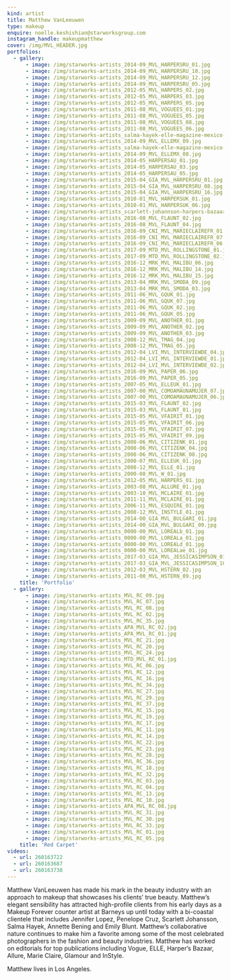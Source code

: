 ```yaml
---
kind: artist
title: Matthew VanLeeuwen
type: makeup
enquire: noelle.keshishian@starworksgroup.com
instagram_handle: makeupmatthew
cover: /img/MVL_HEADER.jpg
portfolios:
  - gallery:
      - image: /img/starworks-artists_2014-09_MVL_HARPERSRU_01.jpg
      - image: /img/starworks-artists_2014-09_MVL_HARPERSRU_10.jpg
      - image: /img/starworks-artists_2014-09_MVL_HARPERSRU_12.jpg
      - image: /img/starworks-artists_2014-09_MVL_HARPERSRU_05.jpg
      - image: /img/starworks-artists_2012-05_MVL_HARPERS_02.jpg
      - image: /img/starworks-artists_2012-05_MVL_HARPERS_03.jpg
      - image: /img/starworks-artists_2012-05_MVL_HARPERS_05.jpg
      - image: /img/starworks-artists_2011-08_MVL_VOGUEES_01.jpg
      - image: /img/starworks-artists_2011-08_MVL_VOGUEES_05.jpg
      - image: /img/starworks-artists_2011-08_MVL_VOGUEES_08.jpg
      - image: /img/starworks-artists_2011-08_MVL_VOGUEES_06.jpg
      - image: /img/starworks-artists_salma-hayek-elle-magazine-mexico-september-2014-issue_1.jpg
      - image: /img/starworks-artists_2014-09_MVL_ELLEMX_09.jpg
      - image: /img/starworks-artists_salma-hayek-elle-magazine-mexico-september-2014-issue_8.jpg
      - image: /img/starworks-artists_2014-09_MVL_ELLEMX_08.jpg
      - image: /img/starworks-artists_2014-05_HARPERSAU_01.jpg
      - image: /img/starworks-artists_2014-05_HARPERSAU_03.jpg
      - image: /img/starworks-artists_2014-05_HARPERSAU_05.jpg
      - image: /img/starworks-artists_2015-04_GIA_MVL_HARPERSRU_01.jpg
      - image: /img/starworks-artists_2015-04_GIA_MVL_HARPERSRU_08.jpg
      - image: /img/starworks-artists_2015-04_GIA_MVL_HARPERSRU_16.jpg
      - image: /img/starworks-artists_2010-01_MVL_HARPERSUK_01.jpg
      - image: /img/starworks-artists_2010-01_MVL_HARPERSUK_06.jpg
      - image: /img/starworks-artists_scarlett-johannson-harpers-bazaar-magazine-january-2010-01.jpg
      - image: /img/starworks-artists_2016-08_MVL_FLAUNT_02.jpg
      - image: /img/starworks-artists_2016-08_MVL_FLAUNT_04.jpg
      - image: /img/starworks-artists_2016-09_CNI_MVL_MARIECLAIREFR_01.jpg
      - image: /img/starworks-artists_2016-09_CNI_MVL_MARIECLAIREFR_07.jpg
      - image: /img/starworks-artists_2016-09_CNI_MVL_MARIECLAIREFR_06.jpg
      - image: /img/starworks-artists_2017-09_MTD_MVL_ROLLINGSTONE_01.jpg
      - image: /img/starworks-artists_2017-09_MTD_MVL_ROLLINGSTONE_02.jpg
      - image: /img/starworks-artists_2016-12_MRK_MVL_MALIBU_06.jpg
      - image: /img/starworks-artists_2016-12_MRK_MVL_MALIBU_14.jpg
      - image: /img/starworks-artists_2016-12_MRK_MVL_MALIBU_15.jpg
      - image: /img/starworks-artists_2013-04_MRK_MVL_SMODA_09.jpg
      - image: /img/starworks-artists_2013-04_MRK_MVL_SMODA_03.jpg
      - image: /img/starworks-artists_2011-06_MVL_GQUK_01.jpg
      - image: /img/starworks-artists_2011-06_MVL_GQUK_07.jpg
      - image: /img/starworks-artists_2011-06_MVL_GQUK_02.jpg
      - image: /img/starworks-artists_2011-06_MVL_GQUK_05.jpg
      - image: /img/starworks-artists_2009-09_MVL_ANOTHER_01.jpg
      - image: /img/starworks-artists_2009-09_MVL_ANOTHER_02.jpg
      - image: /img/starworks-artists_2009-09_MVL_ANOTHER_03.jpg
      - image: /img/starworks-artists_2008-12_MVL_TMAG_04.jpg
      - image: /img/starworks-artists_2008-12_MVL_TMAG_05.jpg
      - image: /img/starworks-artists_2012-04_LVI_MVL_INTERVIEWDE_04.jpg
      - image: /img/starworks-artists_2012-04_LVI_MVL_INTERVIEWDE_01.jpg
      - image: /img/starworks-artists_2012-04_LVI_MVL_INTERVIEWDE_02.jpg
      - image: /img/starworks-artists_2016-09_MVL_PAPER_06.jpg
      - image: /img/starworks-artists_2016-09_MVL_PAPER_05.jpg
      - image: /img/starworks-artists_2007-05_MVL_ELLEUK_01.jpg
      - image: /img/starworks-artists_2007-00_MVL_COMOAMAUNAMUJER_07.jpg
      - image: /img/starworks-artists_2007-00_MVL_COMOAMAUNAMUJER_06.jpg
      - image: /img/starworks-artists_2015-03_MVL_FLAUNT_02.jpg
      - image: /img/starworks-artists_2015-03_MVL_FLAUNT_01.jpg
      - image: /img/starworks-artists_2015-05_MVL_VFAIRIT_01.jpg
      - image: /img/starworks-artists_2015-05_MVL_VFAIRIT_06.jpg
      - image: /img/starworks-artists_2015-05_MVL_VFAIRIT_07.jpg
      - image: /img/starworks-artists_2015-05_MVL_VFAIRIT_09.jpg
      - image: /img/starworks-artists_2008-06_MVL_CITIZENK_01.jpg
      - image: /img/starworks-artists_2008-06_MVL_CITIZENK_04.jpg
      - image: /img/starworks-artists_2008-06_MVL_CITIZENK_08.jpg
      - image: /img/starworks-artists_2000-07_MVL_ELLEUK_01.jpg
      - image: /img/starworks-artists_2008-12_MVL_ELLE_01.jpg
      - image: /img/starworks-artists_2000-08_MVL_W_01.jpg
      - image: /img/starworks-artists_2012-05_MVL_HARPERS_01.jpg
      - image: /img/starworks-artists_2003-08_MVL_ALLURE_01.jpg
      - image: /img/starworks-artists_2003-10_MVL_MCLAIRE_01.jpg
      - image: /img/starworks-artists_2011-11_MVL_MCLAIRE_01.jpg
      - image: /img/starworks-artists_2006-11_MVL_ESQUIRE_01.jpg
      - image: /img/starworks-artists_2008-12_MVL_INSTYLE_01.jpg
      - image: /img/starworks-artists_2014-00_GIA_MVL_BULGARI_01.jpg
      - image: /img/starworks-artists_2014-00_GIA_MVL_BULGARI_09.jpg
      - image: /img/starworks-artists_0000-00_MVL_LOREALb_01.jpg
      - image: /img/starworks-artists_0000-00_MVL_LOREALa_01.jpg
      - image: /img/starworks-artists_0000-00_MVL_LOREALd_01.jpg
      - image: /img/starworks-artists_0000-00_MVL_LOREALae_01.jpg
      - image: /img/starworks-artists_2017-03_GIA_MVL_JESSICASIMPSON_01.jpg
      - image: /img/starworks-artists_2017-03_GIA_MVL_JESSICASIMPSON_10.jpg
      - image: /img/starworks-artists_2012-03_MVL_HSTERN_02.jpg
      - image: /img/starworks-artists_2011-00_MVL_HSTERN_09.jpg
    title: 'Portfolio'
  - gallery:
      - image: /img/starworks-artists_MVL_RC_09.jpg
      - image: /img/starworks-artists_MVL_RC_07.jpg
      - image: /img/starworks-artists_MVL_RC_08.jpg
      - image: /img/starworks-artists_MVL_RC_02.jpg
      - image: /img/starworks-artists_MVL_RC_35.jpg
      - image: /img/starworks-artists_APA_MVL_RC_02.jpg
      - image: /img/starworks-artists_APA_MVL_RC_01.jpg
      - image: /img/starworks-artists_MVL_RC_21.jpg
      - image: /img/starworks-artists_MVL_RC_20.jpg
      - image: /img/starworks-artists_MVL_RC_24.jpg
      - image: /img/starworks-artists_MTD_MVL_RC_01.jpg
      - image: /img/starworks-artists_MVL_RC_06.jpg
      - image: /img/starworks-artists_MVL_RC_12.jpg
      - image: /img/starworks-artists_MVL_RC_16.jpg
      - image: /img/starworks-artists_MVL_RC_34.jpg
      - image: /img/starworks-artists_MVL_RC_27.jpg
      - image: /img/starworks-artists_MVL_RC_29.jpg
      - image: /img/starworks-artists_MVL_RC_37.jpg
      - image: /img/starworks-artists_MVL_RC_15.jpg
      - image: /img/starworks-artists_MVL_RC_19.jpg
      - image: /img/starworks-artists_MVL_RC_17.jpg
      - image: /img/starworks-artists_MVL_RC_11.jpg
      - image: /img/starworks-artists_MVL_RC_14.jpg
      - image: /img/starworks-artists_MVL_RC_22.jpg
      - image: /img/starworks-artists_MVL_RC_23.jpg
      - image: /img/starworks-artists_MVL_RC_28.jpg
      - image: /img/starworks-artists_MVL_RC_36.jpg
      - image: /img/starworks-artists_MVL_RC_18.jpg
      - image: /img/starworks-artists_MVL_RC_32.jpg
      - image: /img/starworks-artists_MVL_RC_03.jpg
      - image: /img/starworks-artists_MVL_RC_04.jpg
      - image: /img/starworks-artists_MVL_RC_13.jpg
      - image: /img/starworks-artists_MVL_RC_10.jpg
      - image: /img/starworks-artists_APA_MVL_RC_08.jpg
      - image: /img/starworks-artists_MVL_RC_31.jpg
      - image: /img/starworks-artists_MVL_RC_30.jpg
      - image: /img/starworks-artists_MVL_RC_33.jpg
      - image: /img/starworks-artists_MVL_RC_01.jpg
      - image: /img/starworks-artists_MVL_RC_05.jpg
    title: 'Red Carpet'
videos:
  - url: 260163722
  - url: 260163687
  - url: 260163738
---
```

Matthew VanLeeuwen has made his mark in the beauty industry with an approach to makeup that showcases his clients’ true beauty. Matthew’s elegant sensibility has attracted high-profile clients from his early days as a Makeup Forever counter artist at Barneys up until today with a bi-coastal clientele that includes Jennifer Lopez, Penelope Cruz, Scarlett Johansson, Salma Hayek, Annette Bening and Emily Blunt. Matthew’s collaborative nature continues to make him a favorite among some of the most celebrated photographers in the fashion and beauty industries. Matthew has worked on editorials for top publications including Vogue, ELLE, Harper’s Bazaar, Allure, Marie Claire, Glamour and InStyle.

Matthew lives in Los Angeles.
